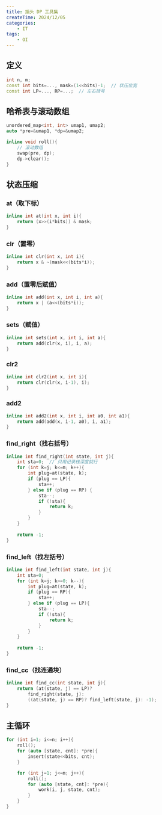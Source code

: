 ```yaml
---
title: 插头 DP 工具集
createTime: 2024/12/05
categories:
    - IT
tags:
    - OI
---
```


## 定义

```cpp
int n, m;
const int bits=..., mask=(1<<bits)-1;  // 状压位宽
const int LP=..., RP=...;  // 左右括号
```

## 哈希表与滚动数组

```cpp
unordered_map<int, int> umap1, umap2;
auto *pre=&umap1, *dp=&umap2;

inline void roll(){
    // 滚动数组 
    swap(pre, dp);
    dp->clear();
}
```

## 状态压缩

### at（取下标）

```cpp
inline int at(int x, int i){
    return (x>>(i*bits)) & mask;
}
```

### clr（置零）

```cpp
inline int clr(int x, int i){
    return x & ~(mask<<(bits*i));
}
```

### add（置零后赋值）

```cpp
inline int add(int x, int i, int a){
    return x | (a<<(bits*i)); 
}
```

### sets（赋值）

```cpp
inline int sets(int x, int i, int a){
    return add(clr(x, i), i, a);
}
```

### clr2

```cpp
inline int clr2(int x, int i){
    return clr(clr(x, i-1), i);
}
```

### add2

```cpp
inline int add2(int x, int i, int a0, int a1){
    return add(add(x, i-1, a0), i, a1);
}
```

### find_right（找右括号）

```cpp
inline int find_right(int state, int j){
    int sta=0;  // 只用记录栈深度就行
    for (int k=j; k<=m; k++){
        int plug=at(state, k);
        if (plug == LP){
            sta++;
        } else if (plug == RP) {
            sta--;
            if (!sta){
                return k;
            }
        }
    }
    
    return -1;
}
```

### find_left（找左括号）

```cpp
inline int find_left(int state, int j){
    int sta=0;
    for (int k=j; k>=0; k--){
        int plug=at(state, k);
        if (plug == RP){
            sta++;
        } else if (plug == LP){
            sta--;
            if (!sta){
                return k;
            }
        }
    }
    
    return -1;
}
```

### find_cc（找连通块）

```cpp
inline int find_cc(int state, int j){
    return (at(state, j) == LP)?
        find_right(state, j): 
        ((at(state, j) == RP)? find_left(state, j): -1);
} 
```

## 主循环

```cpp
for (int i=1; i<=n; i++){
    roll();
    for (auto [state, cnt]: *pre){
        insert(state<<bits, cnt);
    }

    for (int j=1; j<=m; j++){
        roll();
        for (auto [state, cnt]: *pre){
            work(i, j, state, cnt);
        }
    }
}
```
